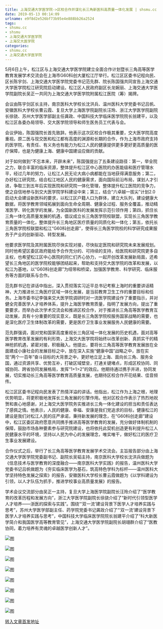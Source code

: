 ```yaml
---
title: 上海交通大学医学院->区校合作并谋化长三角新医科高质量一体化发展 | shsmu.cc
date: 2019-05-13 00:14:09
urlname: e9f8d2e526bf73b95e4e888bb26a2524
tags: 
- shsmu.cc
- shsmu
- 上海交通大学医学院
- 上海交大医学院
categories:
- shsmu.cc
- 上海交通大学医学院
---
```



5月6日上午，松江区与上海交通大学医学院建立全面合作计划暨长三角高等医学教育发展学术交流会在上海市G60科创大厦松江厅举行。松江区区委书记程向民、区长陈宇剑、上海交通大学医学院党委书记范先群、院长陈国强共同宣告上海交通大学医学院松江研究院启动建设。松江区人民政府副区长龙婉丽、上海交通大学医学院副院长吴正一共同为上海交通大学医学院附属松江医院（筹）揭牌。

会议由陈宇剑区长主持，南京医科大学校长沈洪兵、温州医科大学党委书记吕帆、安徽医科大学校长曹云霞、复旦大学上海医学院副院长汪玲、浙江大学医学院副院长徐骁、苏州大学医学部副主任龚政、中国科技大学临床医学院院长翁建平，以及松江区各委办局领导、交大医学院领导和师生医务员工代表与会。

会议伊始，陈国强院长首先致辞。他表示这次区校合作极其重要，交大医学院高度重视。原二医与现交医和松江都有高度的渊源和长期的合作，作为上海市政府支持的医学院，有责任、有义务也有能力为松江人民的健康提供更多更好更高质量的医疗保障，也是为健康上海、健康中国建设应做的贡献。

对于如何做到“不忘本来，开辟未来”，陈国强提出了五条建设路径：第一，举全院之力，联合丰富的临床资源，整体提升松江区中心医院的办医能级和医疗管理水平，经过几年的努力，让松江人民无论大病小病都能在当地获得满意服务；第二，办好松江研究院，结合松江地区人民的健康需求，面向国际前沿布局，谋划人才引进，争取三到五年后实现医院和研究院一体化管理，整体提升松江医院的竞争力，使之自信地参与到交大医学院学科建设中来；第三，结合“六卓越一拔尖”计划2.0启动大会建设新医科的要求，以松江区户籍人口为群体，建立大队列，建设健康大数据，将医学教育领域拓展到面向生命全周期、健康全过程、服务全覆盖，推动精准医学、转化医学的发展，为全国新医科的发展发挥示范引领作用；第四，抓住长三角一体化高质量发展的机遇，倡议成立长三角医学院校联盟，实现长三角医学教育质量的一体化，整体提升长三角地区医疗质量的同质化和一体化；第五，依托长三角医学院校联盟和松江“G60科创走廊”，使得长三角医学院校的科学研究成果服务于产业的创新驱动、转型发展。

他要求医学院及其附属医院尽快实现对接，尽快拟定医院和研究院未来发展规划。同时他希望区委区政府能给予合作充分的、可持续的支持，给医院和研究院更多自主权，也希望松江区中心医院的同仁们齐心协力，一起开创改革发展新局面，还希望长三角地区的医学院校能够团结起来，帮助和支持交大医学院的改革和发展，以松江为基地，以“G60科创走廊”为纽带和桥梁，加强医学教育、科学研究、临床服务等方面的联系与合作。

范先群书记在讲话中指出，深入贯彻落实习近平总书记考察上海时的重要讲话精神，大力推进长三角医疗区域一体化发展，是当前教育卫生工作的重要目标和任务。上海市委书记李强来交大医学院调研时对一流医学院建设作了重要指示，并对健全完善医学人才培养体系，提升上海医学教育质量，指明了发展方向，提出了重要要求，而举办此次学术交流会和推进区校合作，对于推进长三角高等医学教育互动发展，具有十分重要的现实意义，既是长三角医学院校服务国家战略的需要，也是深化医疗卫生体制改革的需要，更是医疗卫生事业发展服务人民健康的需要。

范先群强调，面对党和国家高度重视长三角区域一体化发展的历史机遇，面对高等医学教育改革发展的有利形势，上海交大医学院将始终以改革创新、真抓实干的精神抢抓机遇，紧密对接，积极融入。他提出，要将长三角高等医学教育发展放在全面建成小康社会的发展目标之中，放在深入实施“健康中国”战略之中，放在实现“两个一百年”奋斗目标的大背景之中，更好地立足上海、面向长三角、服务全国，通过资源共享、优势互补，打破区域壁垒，打通关键堵点，形成区校协同、同城协同、跨省协同发展格局，发挥“1+1>2”的效应。他期待通过携手并进，协同发展，切实推动长三角高等医学教育高质量发展，也期待区校合作开花结果、佳音频传。

松江区区委书记程向民发表了热情洋溢的讲话。他指出，松江作为上海之根，地理优势明显，将更积极地发挥长三角发展的引擎作用。他对区校合作表示了热烈地祝贺和衷心地感谢，对上海交大医学院务实推进长三角一体化建设的担当和责任表达了感佩之情。他表示，人民的健康、幸福、安康是我们党追求的目标，健康松江的建设是我们对松江人民的庄严承诺，秉持新发展的理念，在“G60科创走廊”建设中，松江区委区政府愿意共同携手推进高等医学教育的发展，充分做好体制机制的保障，鼓励市场各种要素参与研究院建设，也将依托此契机创造更有利提升松江人民健康水平的环境，坚持以人民为中心的发展理念，唯实唯干，做好松江的医疗卫生事业发展建设。

合作仪式之后，举行了长三角高等医学教育发展学术交流会。主旨报告部分由上海交通大学医学院党委副书记、副院长吴韬主持，南京医科大学校长沈洪兵做题为《信息技术与医学教育的深度融合——南京医科大学实践》的报告，温州医科大学党委书记吕帆做题为《夯实临床医学为基石，筑高特色学科为标杆——温州医科大学坚持特色发展之探索》的报告，安徽医科大学校长曹云霞做题为《以学科建设为引领，以人才队伍为抓手，推进学校事业高质量发展》的报告。

学术会议交流部分由吴正一主持，复旦大学上海医学院副院长汪玲介绍了“医学教育的改革历程和发展方向”，浙江大学医学院副院长徐骁介绍了“新时代引领型医学人才培养——浙医的探索与实践”。围绕“‘双一流’建设背景下医学人才培养实践与思考”，苏州大学医学部副主任、药学院党委书记龚政介绍了“‘双一流’建设背景下医学人才培养实践与思考”，中国科技大学临床医学院院长翁建平介绍了“科大新医学简介和我国医学高等教育管见”，上海交通大学医学院副院长胡翊群介绍了“医教协同，着力培养有灵魂的卓越医学创新人才”。



![图](https://www.shsmu.edu.cn/__local/4/C8/61/32CFFA037DA2AC64126D6B598C7_E4A9E21E_4BB08.jpg)

![图](https://www.shsmu.edu.cn/__local/3/17/1D/69967D7220E544EA77402DA3612_F7835EE0_525C4.jpg)

![图](https://www.shsmu.edu.cn/__local/B/36/10/36E9760426AAB1211B0DCE7B1B3_EB36E0D4_F715.jpg)

![图](https://www.shsmu.edu.cn/__local/2/88/5E/1D7E3A305AC8F3C1A23E7547A10_EB872CFD_F54B.jpg)

![图](https://www.shsmu.edu.cn/__local/F/20/34/B08C4F3781D2E0EA66332A70404_A784EA33_EB2E.jpg)

![图](https://www.shsmu.edu.cn/__local/E/35/99/4845189B7D45200589F9F420DDC_3C2F96E3_10B7F.jpg)

![图](https://www.shsmu.edu.cn/__local/0/12/FF/469D1A56ED185EAF032CF66446E_44879E82_F0D0.jpg)

![图](https://www.shsmu.edu.cn/__local/1/3B/15/E550B1AB197911DFEFCD7965D12_EA8CA6EE_132C7.jpg)

[转入文章首发地址](https://www.shsmu.edu.cn/news/info/1002/16370.htm)